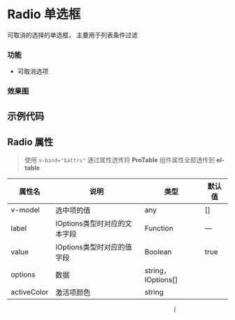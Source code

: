 # Radio 单选框

可取消的选择的单选框， 主要用于列表条件过滤

### 功能

- 可取消选项
  

### 效果图

<demo src="./basic.vue"></demo>

## 示例代码

## Radio 属性

> 使用 `v-bind="$attrs"` 通过属性透传将 **ProTable** 组件属性全部透传到 **el-table**

| 属性名      | 说明                         | 类型               | 默认值 |
| ----------- | ---------------------------- | ------------------ | ------ |
| v-model     | 选中项的值                   | any                | []     |
| label       | IOptions类型时对应的文本字段 | Function           | —      |
| value       | IOptions类型时对应的值字段   | Boolean            | true   |
| options     | 数据                         | string，IOptions[] |        | — |
| activeColor | 激活项颜色                   | string             |        | — |



                                                         |
